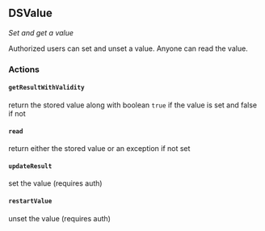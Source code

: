 <h2>DSValue
  <small class="text-muted">
    <a href="https://github.com/dapphub/ds-value"><span class="fa fa-github"></span></a>
  </small>
</h2>

_Set and get a value_

Authorized users can set and unset a value. Anyone can read the value.

### Actions

#### `getResultWithValidity`
return the stored value along with boolean `true` if the value is set and false
if not

#### `read`
return either the stored value or an exception if not set

#### `updateResult`
set the value (requires auth)

#### `restartValue`
unset the value (requires auth)
